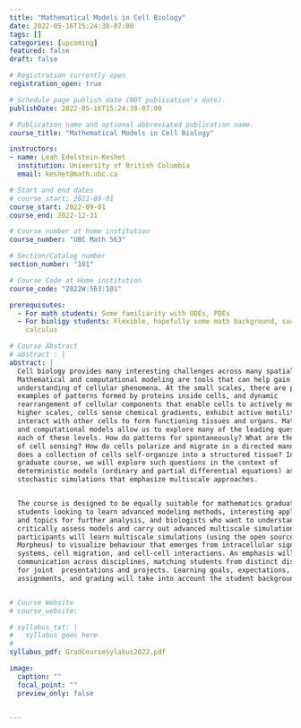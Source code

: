 ```yaml
---
title: "Mathematical Models in Cell Biology"
date: 2022-05-16T15:24:38-07:00
tags: []
categories: [upcoming]
featured: false
draft: false

# Registration currently open
registration_open: true

# Schedule page publish date (NOT publication's date).
publishDate: 2022-05-16T15:24:38-07:00

# Publication name and optional abbreviated publication name.
course_title: "Mathematical Models in Cell Biology"

instructors:
- name: Leah Edelstein-Keshet
  institution: University of British Columbia
  email: keshet@math.ubc.ca

# Start and end dates
# course_start: 2022-09-01
course_start: 2022-09-01
course_end: 2022-12-31

# Course number at home institution
course_number: "UBC Math 563"

# Section/Catalog number
section_number: "101"

# Course Code at Home institution
course_code: "2022W:563:101"

prerequisutes:
  - For math students: Some familiarity with ODEs, PDEs
  - For bioligy students: Flexible, hopefully some math background, such as
    calculus

# Course Abstract
# abstract : |
abstract: |
  Cell biology provides many interesting challenges across many spatial scales.
  Mathematical and computational modeling are tools that can help gain a better
  understanding of cellular phenomena. At the small scales, there are puzzling
  examples of patterns formed by proteins inside cells, and dynamic
  rearrangement of cellular components that enable cells to actively move. At
  higher scales, cells sense chemical gradients, exhibit active motility, and
  interact with other cells to form functioning tissues and organs. Mathematical
  and computational models allow us to explore many of the leading questions at
  each of these levels. How do patterns for spontaneously? What are the limits
  of cell sensing? How do cells polarize and migrate in a directed manner? How
  does a collection of cells self-organize into a structured tissue? In this
  graduate course, we will explore such questions in the context of
  deterministic models (ordinary and partial differential equations) as well as
  stochastic simulations that emphasize multiscale approaches.


  The course is designed to be equally suitable for mathematics graduate
  students looking to learn advanced modeling methods, interesting applications,
  and topics for further analysis, and biologists who want to understand and
  critically assess models and carry out advanced multiscale simulations.  All
  participants will learn multiscale simulations (using the open source software
  Morpheus) to visualize behaviour that emerges from intracellular signaling
  systems, cell migration, and cell-cell interactions. An emphasis will be on
  communication across disciplines, matching students from distinct disciplines
  for joint  presentations and projects. Learning goals, expectations,
  assignments, and grading will take into account the student background.


# Course Website
# course_website: 

# syllabus_txt: |
#   syllabus goes here
#
syllabus_pdf: GradCourseSylabus2022.pdf

image:
  caption: ""
  focal_point: ""
  preview_only: false

  
---
```

